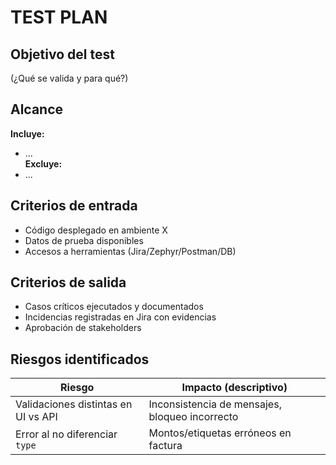 # TEST PLAN

## Objetivo del test
(¿Qué se valida y para qué?)

## Alcance
**Incluye:**  
- ...  
**Excluye:**  
- ...

## Criterios de entrada
- Código desplegado en ambiente X
- Datos de prueba disponibles
- Accesos a herramientas (Jira/Zephyr/Postman/DB)

## Criterios de salida
- Casos críticos ejecutados y documentados
- Incidencias registradas en Jira con evidencias
- Aprobación de stakeholders

## Riesgos identificados
| Riesgo | Impacto (descriptivo) |
| --- | --- |
| Validaciones distintas en UI vs API | Inconsistencia de mensajes, bloqueo incorrecto |
| Error al no diferenciar `type` | Montos/etiquetas erróneos en factura |
